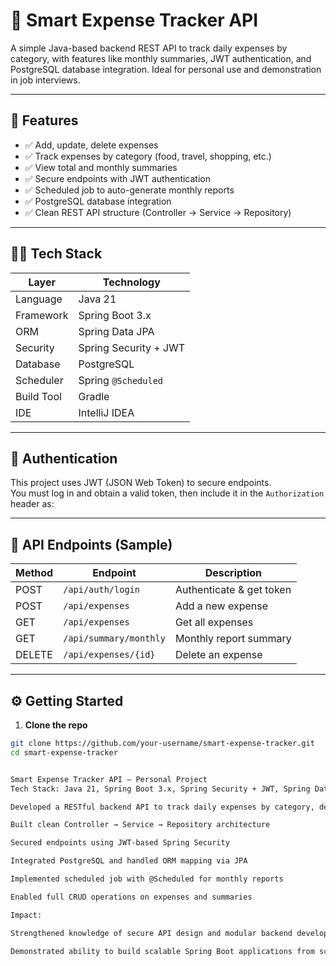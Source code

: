 # 💸 Smart Expense Tracker API

A simple Java-based backend REST API to track daily expenses by category, with features like monthly summaries, JWT authentication, and PostgreSQL database integration. Ideal for personal use and demonstration in job interviews.

---

## 📌 Features

- ✅ Add, update, delete expenses
- ✅ Track expenses by category (food, travel, shopping, etc.)
- ✅ View total and monthly summaries
- ✅ Secure endpoints with JWT authentication
- ✅ Scheduled job to auto-generate monthly reports
- ✅ PostgreSQL database integration
- ✅ Clean REST API structure (Controller → Service → Repository)

---

## 🧑‍💻 Tech Stack

| Layer         | Technology           |
|---------------|----------------------|
| Language      | Java 21              |
| Framework     | Spring Boot 3.x      |
| ORM           | Spring Data JPA      |
| Security      | Spring Security + JWT |
| Database      | PostgreSQL           |
| Scheduler     | Spring `@Scheduled`  |
| Build Tool    | Gradle       |
| IDE           | IntelliJ IDEA        |

---

## 🔐 Authentication

This project uses JWT (JSON Web Token) to secure endpoints.  
You must log in and obtain a valid token, then include it in the `Authorization` header as:


---

## 📄 API Endpoints (Sample)

| Method | Endpoint             | Description             |
|--------|----------------------|-------------------------|
| POST   | `/api/auth/login`    | Authenticate & get token |
| POST   | `/api/expenses`      | Add a new expense       |
| GET    | `/api/expenses`      | Get all expenses        |
| GET    | `/api/summary/monthly` | Monthly report summary |
| DELETE | `/api/expenses/{id}` | Delete an expense       |

---

## ⚙️ Getting Started

1. **Clone the repo**

```bash
git clone https://github.com/your-username/smart-expense-tracker.git
cd smart-expense-tracker


Smart Expense Tracker API — Personal Project
Tech Stack: Java 21, Spring Boot 3.x, Spring Security + JWT, Spring Data JPA, PostgreSQL, Gradle

Developed a RESTful backend API to track daily expenses by category, designed for personal use and technical demonstration.

Built clean Controller → Service → Repository architecture

Secured endpoints using JWT-based Spring Security

Integrated PostgreSQL and handled ORM mapping via JPA

Implemented scheduled job with @Scheduled for monthly reports

Enabled full CRUD operations on expenses and summaries

Impact:

Strengthened knowledge of secure API design and modular backend development

Demonstrated ability to build scalable Spring Boot applications from scratch